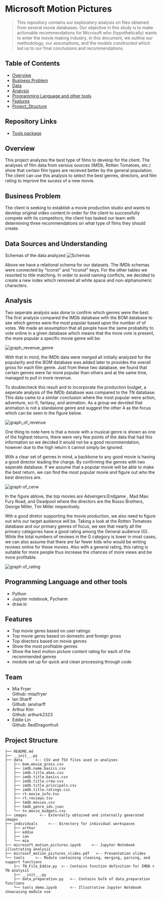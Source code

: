 # Microsoft Motion Pictures


> This repository contains our exploratory analysis on files obtained from several movie databases. Our objective in this study is to make actionable recommendations for Microsoft who (hypothetically) wants to enter the movie making industry. In this document, we outline our methodology, our assumptions, and the models constructed which led us to our final conclusions and recommendations.

## Table of Contents
* [Overview](#overview)
* [Business Problem](#business-problem)
* [Data](#data-sources-and-understanding)
* [Analysis](#analysis)
* [Programming Language and other tools](#programming-language-and-other-tools)
* [Features](#features)
* [Project_Structure](#project-structure)

## Repository Links
* [Tools package](/tools)

## Overview
This project analyzes the best type of films to develop for the client. The analyses of film data from various sources (IMDb, Rotten Tomatoes, etc.) show that certain film types are recieved better by the general population. The client can use this analysis to select the best genres, directors, and film rating to improve the sucess of a new movie.

## Business Problem
The client is seeking to establish a movie production studio and wants to develop original video content.In order for the client to successfully compete with its competitors, the client has tasked our team with determining three recommendations on what type of films they should create.

## Data Sources and Understanding

Schemas of the data analyzed
![Schemas](./images/Project_Hollywood_Schemas_v2.png)

Above we have a relational schema for our datasets. The IMDb schemas were connected by "tconst" and "nconst" keys. For the other tables we resorted to title matching. In order to avoid naming conflicts, we decided to create a new index which removed all white space and non-alphanumeric characters.


## Analysis
Two seperate analysis was done to confirm which genres were the best. The first analysis compared the IMDb database with the BOM database to see which genres were the most popular based upon the number of of votes. We made an assumption that all people have the same probabilty to vote online in a given database which means that the more vote is present, the more popular a specific movie genre  will be.
  
  ![graph_revenue_genre](./images/highest_gross_revenue.png)

With that in mind, the IMDb data were merged all initially analyzed for the popularity and the BOM database was added later to provides the overall gross for each film genre. Just from these two database, we found that certain genres were far more popular than others and at the same time, managed to pull in more revenue.

To doublecheck this result and to incorporate the production budget, a seperate analysis of the IMDb database was compared to the TN database. This data came to a similar conclusion where the most popular were action, adventure, sci-fi, fantasy, and animation. As a group we devided that animation is not a standalone genre and suggest the other 4 as the focus which can be seen in the figure below.

![graph_of_revenue](./images/eddie.png)

One thing to note here is that a movie with a musical genre is shown as one of the highest returns, there were very few points of the data that had this information so we decided it would not be a good recommendation, however due to the high return it cannot simply be ignored.

With a clear set of genres in mind, a backbone to any good movie is having a good director leading the charge. By confirming the genres with two seperate database. If we assume that a popular movie will be able to make the best return, we can find the most popular movie and figure out who the best directors are.

![graph of_cerw](./images/crew.png)
  
In the figure ablove, the top movies are Advengers:Endgame , Mad Max: Fury Road, and Deadpool where the directors are the Russo Brothers, George Miller, Tim Miller respectively.
    
Wth a good diretor supporting the movie production, we also need to figure out who our target audience will be. Taking a look at the Rotten Tomatoes database and our primary genres of focus, we see that nearly all the primary categories have a good rating among the General audience (G). While the total numbers of reviews in the G category is lower in most cases, we can also assume that there are far fewer kids who would be writing reviews online for these movies. Also with a general rating, this rating is suitable for more people thus increase the chances of more views and be more profitable.

![graph of_rating](./images/ian.png)


## Programming Language and other tools
- Python 
- Jupyter notebook, Pycharm
- draw.io

## Features
- Top movie geres based on user ratings
- Top movie geres based on domestic and foreign gross
- Top directors based on movie genres
- Show the most profitable genres
- Show the best motion picture content rating for each of the recommended genres
- module set up for quick and clean processing through code

## Team
- Mia Fryer <br>
    Github: miazfryer<br>
- Ian Sharff <br>
    Github: iansharff<br>
- Arthur Kim <br>
    Github: arthurk2323<br>
- Eddie Lin <br>
    Github: RedDragonfruit<br>

## Project Structure
```
├── README.md
├── __init__.py
├── data      <-- CSV and TSV files used in analyses
│   ├── bom.movie_gross.csv
│   ├── imdb.name.basics.csv
│   ├── imdb.title.akas.csv
│   ├── imdb.title.basics.csv
│   ├── imdb.title.crew.csv
│   ├── imdb.title.principals.csv
│   ├── imdb.title.ratings.csv
│   ├── rt.movie_info.tsv
│   ├── rt.reviews.tsv
│   ├── tmdb.movies.csv
│   ├── tmdb_genre_ids.json
│   └── tn.movie_budgets.csv
├── images      <-- Externally obtained and internally generated images
├── individuals     <--- Directory for individual workspaces
│   ├── arthur
│   ├── eddie
│   ├── ian
│   └── mia
├── microsoft_motion_pictures.ipynb     <-- Jupyter Notebook illustrating analysis
├── microsof_motion_pictures_slides.pdf   <-- Presentation slides
└── tools     <-- Module containing cleaning, merging, parsing, and support functions
    ├── TN_File_Eddie.py  <-- Contains function definition for IMDB + TN analysis
    ├── __init__.py
    ├── data_preparation.py   <-- Contains bulk of data_preparation functions
    └── tools_demo.ipynb      <-- Illustrative Jupyter Notebook showcasing module use
```
